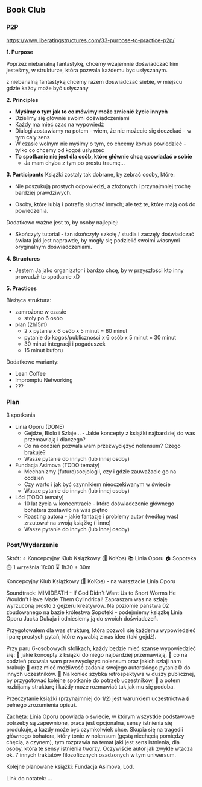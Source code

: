 
## Book Club

### P2P

https://www.liberatingstructures.com/33-purpose-to-practice-p2p/

**1. Purpose**

Poprzez niebanalną fantastykę, 
chcemy wzajemnie doświadczać kim jesteśmy, 
w strukturze, która pozwala każdemu byc usłyszanym.

z niebanalną fantastyką chcemy razem doświadczać siebie, w miejscu gdzie każdy może być usłyszany

**2. Principles**

- **Myślmy o tym jak to co mówimy może zmienić życie innych**
- Dzielimy się głównie swoimi doświadczeniami
- Każdy ma mieć czas na wypowiedź
- Dialogi zostawiamy na potem - wiem, że nie możecie się doczekać - w tym cały sens
- W czasie wolnym nie myślmy o tym, co chcemy komuś powiedzieć - tylko co chcemy od kogoś usłyszeć
- **To spotkanie nie jest dla osób, które głównie chcą opowiadać o sobie**
    - Ja mam chyba z tym po prostu traumę...

**3. Participants**
Książki zostały tak dobrane, by zebrać osoby, które:
- Nie poszukują prostych odpowiedzi, a złożonych i przynajmniej trochę bardziej prawdziwych.

- Osoby, które lubią i potrafią słuchać innych; ale też te, które mają coś do powiedzenia.

Dodatkowo ważne jest to, by osoby najlepiej:
- Skończyły tutorial - tzn skończyły szkołę / studia i zaczęły doświadczać świata jaki jest naprawdę, by mogły się podzielić swoimi własnymi oryginalnym doświadczeniami.


**4. Structures**
- Jestem Ja jako organizator i bardzo chcę, by w przyszłości kto inny prowadził to spotkanie xD

**5. Practices**

Bieżąca struktura:
- zamrożone w czasie
    - stoły po 6 osób
- plan (2h15m)
    - 2 x pytanie x 6 osób x 5 minut = 60 minut
    - pytanie do kogoś/publiczności x 6 osób x 5 minut = 30 minut
    - 30 minut integracji i pogaduszek
    - 15 minut buforu

Dodatkowe warianty:
- Lean Coffee
- Impromptu Networking
- ???

### Plan

3 spotkania

- Linia Oporu (DONE)
    - Gejdże, Biolo i Szlaje... - Jakie koncepty z książki najbardziej do was przemawiają i dlaczego?
    - Co na codzień pozwala wam przezwyciężyć nolensum? Czego brakuje?
    - Wasze pytanie do innych (lub innej osoby)
- Fundacja Asimova (TODO tematy)
    - Mechanizmy (futuro)socjologii, czy i gdzie zauważacie go na codzień
    - Czy warto i jak być czynnikiem nieoczekiwanym w świecie
    - Wasze pytanie do innych (lub innej osoby)
- Lód (TODO tematy)
    - 10 lat życia w koncentracie - które doświadczenie głównego bohatera zostawiło na was piętno
    - Roasting autora - jakie fantazje i problemy autor (według was) zrzutował na swoją książkę (i inne)
    - Wasze pytanie do innych (lub innej osoby)

### Post/Wydarzenie

Skrót:
⭐ Koncepcyjny Klub Książkowy (🥥 KoKos) 
📚 Linia Oporu
🏠 Sopoteka 
⏲️  1 września 18:00
⌛ 1h30 + 30m

Koncepcyjny Klub Książkowy (🥥 KoKos) - na warsztacie Linia Oporu

Soundtrack: MIMIDEATH - If God Didn't Want Us to Snort Worms He Wouldn't Have Made Them Cylindrical!
Zapraszam was na szlaję wyrzuconą prosto z gejzeru kreatywów.
Na poziomie państwa 02 zbudowanego na bazie królestwa Sopoteki -
podejmiemy książkę Linia Oporu Jacka Dukaja i odniesiemy ją do swoich doświadczeń.

Przygotowałem dla was strukturę, która pozwoli się każdemu wypowiedzieć 
i parę prostych pytań, które wywabią z nas idee (taki gejdż).

Przy paru 6-osobowych stolikach, każdy będzie mieć szanse wypowiedzieć się:
🔺 jakie koncepty z książki do niego najbardziej przemawiają,
🔺 co na codzień pozwala wam przezwyciężyć nolensum oraz jakich szlaji nam brakuje
🔺 oraz mieć możliwość zadania swojego autorskiego pytania© do innych uczestników.
🔻 Na koniec szybka retrospektywa w duszy publicznej, by przygotować kolejne spotkanie do potrzeb uczestników,
🔻 a potem rozbijamy strukturę i każdy może rozmawiać tak jak mu się podoba.

Przeczytanie książki (przynajmniej do 1/2) jest warunkiem uczestnictwa (i pełnego zrozumienia opisu).

Zachęta:
Linia Oporu opowiada o świecie, w którym wszystkie podstawowe potrzeby są zapewnione,
praca jest opcjonalna, sensy istnienia się produkuje, a każdy może być czymkolwiek chce.
Skupia się na tragedii głównego bohatera, który tonie w nolensum (gęstą niechęcią pomiędzy chęcią, a czynem),
tym rozprawia na temat jaki jest sens istnienia, dla osoby, która te sensy istnienia tworzy.
Oczywiście autor jak zwykle wtacza ok. 7 innych traktatów filozoficznych osadzonych w tym uniwersum.

Kolejne planowane książki: Fundacja Asimova, Lód.

Link do notatek: ...
